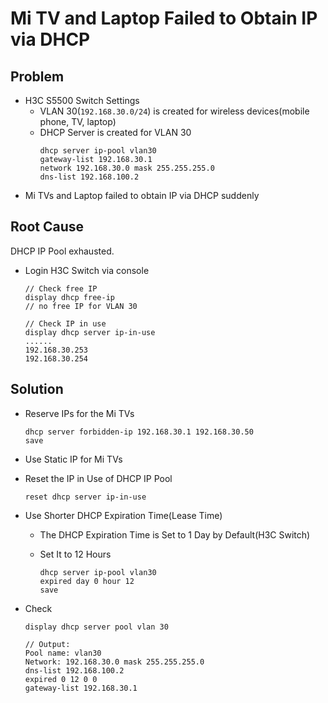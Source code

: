# Mi TV and Laptop Failed to Obtain IP via DHCP

## Problem
* H3C S5500 Switch Settings
  * VLAN 30(`192.168.30.0/24`) is created for wireless devices(mobile phone, TV, laptop)
  * DHCP Server is created for VLAN 30
    ```
    dhcp server ip-pool vlan30
    gateway-list 192.168.30.1
    network 192.168.30.0 mask 255.255.255.0
    dns-list 192.168.100.2
    ```
* Mi TVs and Laptop failed to obtain IP via DHCP suddenly

## Root Cause
DHCP IP Pool exhausted.
* Login H3C Switch via console

  ```
  // Check free IP
  display dhcp free-ip
  // no free IP for VLAN 30
  ```

  ```
  // Check IP in use
  display dhcp server ip-in-use
  ......
  192.168.30.253
  192.168.30.254
  ```
## Solution
* Reserve IPs for the Mi TVs

  ```
  dhcp server forbidden-ip 192.168.30.1 192.168.30.50
  save
  ```

* Use Static IP for Mi TVs
* Reset the IP in Use of DHCP IP Pool
  ```
  reset dhcp server ip-in-use
  ```
* Use Shorter DHCP Expiration Time(Lease Time)
  * The DHCP Expiration Time is Set to 1 Day by Default(H3C Switch)
  * Set It to 12 Hours

    ```
    dhcp server ip-pool vlan30
    expired day 0 hour 12
    save
    ```

* Check

  ```
  display dhcp server pool vlan 30
  
  // Output:
  Pool name: vlan30
  Network: 192.168.30.0 mask 255.255.255.0
  dns-list 192.168.100.2
  expired 0 12 0 0
  gateway-list 192.168.30.1
  ```
